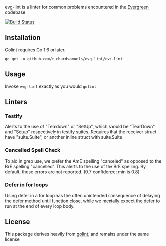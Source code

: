 evg-lint is a linter for common problems encountered in the 
[Evergreen](https://github.com/evergreen-ci/evergreen) codebase 

[![Build Status](https://travis-ci.org/richardsamuels/evg-lint.svg?branch=master)](https://travis-ci.org/richardsamuels/evg-lint)

## Installation

Golint requires Go 1.6 or later.

    go get -u github.com/richardsamuels/evg-lint/evg-lint

## Usage

Invoke `evg-lint` exactly as you would `golint`

## Linters

### Testify
Alerts to the use of "Teardown" or "SetUp", which should be "TearDown" and "Setup"
respectively in testify suites. Requires that the receiver struct have
"suite.Suite", or another inline struct with suite.Suite

### Cancelled Spell Check
To aid in grep use, we prefer the AmE spelling "canceled" as opposed to the BrE
spelling "cancelled". This alerts to the use of the BrE spelling. By default,
these errors are not reported. (0.7 confidence; min is 0.8)

### Defer in for loops
Using defer in a for loop has the often unintended consequence of delaying
the defer method until function close, while we mentally expect the defer to
run at the end of every loop body. 

## License
This package derives heavily from [golint](https://github.com/golang/lint),
and remains under the same license
